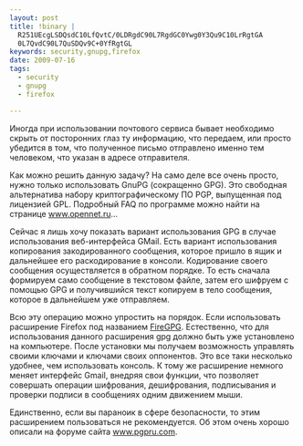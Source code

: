 ```yaml
--- 
layout: post
title: !binary |
  R251UEcgLSDQsdC10LfQvtC/0LDRgdC90L7RgdGC0Ywg0Y3Qu9C10LrRgtGA
  0L7QvdC90L7QuSDQv9C+0YfRgtGL
keywords: security,gnupg,firefox
date: 2009-07-16
tags:
  - security
  - gnupg
  - firefox

---
```

Иногда при использовании почтового сервиса бывает необходимо скрыть от посторонних глаз ту информацию, что передаем, или просто убедится в том, что полученное письмо отправлено именно тем человеком, что указан в адресе отправителя.

Как можно решить данную задачу? На само деле все очень просто, нужно только использовать
GnuPG (сокращенно GPG). Это свободная альтернатива набору криптографическому ПО PGP,
выпущенная под лицензией GPL. Подробный FAQ по программе можно найти на странице <a
href="http://www.opennet.ru/docs/RUS/gpg_faq/" rel="nofollow">www.opennet.ru</a>...

Сейчас я лишь хочу показать вариант использования GPG в случае использования веб-интерфейса GMail. Есть вариант использования копирования закодированного сообщения, которое пришло в ящик и дальнейшее его раскодирование в консоли. Кодирование своего сообщения осуществляется в обратном порядке. То есть сначала формируем само сообщение в текстовом файле, затем его шифруем с помощью GPG и получившийся текст копируем в тело сообщения, которое в дальнейшем уже отправляем.

Всю эту операцию можно упростить на порядок. Если использовать расширение Firefox под названием <a href="https://addons.mozilla.org/ru/firefox/addon/4645" rel="nofollow">FireGPG</a>. Естественно, что для использования данного расширения gpg должно быть уже установлено на компьютере. После установки мы получаем возможность управлять своими ключами и ключами своих оппонентов. Это все таки несколько удобнее, чем использовать консоль. К тому же расширение немного меняет интерфейс Gmail, внедряя свои функции, что позволяет совершать операции шифрования, дешифрования, подписывания и проверки подписи в сообщениях одним движением мыши.

Единственно, если вы параноик в сфере безопасности, то этим расширением пользоваться не рекомендуется. Об этом очень хорошо описали на форуме сайта <a href="http://www.pgpru.com/forum/rasshirenijaidopolnenija/pidgingpgestjliplagindljasovmestnojjraboty" rel="nofollow">www.pgpru.com</a>.
